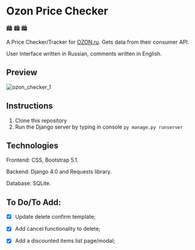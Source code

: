 # Ozon Price Checker

:cityscape: :cityscape: :cityscape:

A Price Checker/Tracker for [OZON.ru](ozon.ru). Gets data from their consumer API. 

User Interface written in Russian, comments written in English.

## Preview

![ozon_checker_1](https://user-images.githubusercontent.com/86254474/159653407-562ca01a-0a84-4e09-89cc-19566a6480b4.png)

## Instructions

1. Clone this repository
2. Run the Django server by typing in console `py manage.py runserver`

## Technologies 

Frontend: CSS, Bootstrap 5.1.

Backend: Django 4.0 and Requests library.

Database: SQLite.

## To Do/To Add:

- [x]  Update delete confirm template; 

- [x]  Add cancel functionality to delete; 

- [x] Add a discounted items list page/modal; 
